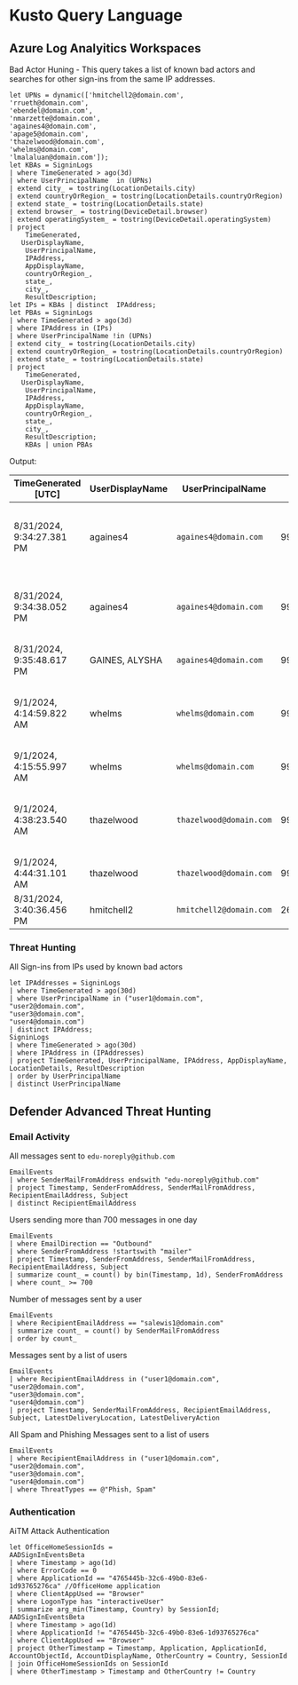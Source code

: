 # Kusto Query Language

## Azure Log Analyitics Workspaces

Bad Actor Huning - This query takes a list of known bad actors and searches for other sign-ins from the same IP addresses.

```text
let UPNs = dynamic(['hmitchell2@domain.com',
'rrueth@domain.com',
'ebendel@domain.com',
'nmarzette@domain.com',
'againes4@domain.com',
'apage5@domain.com',
'thazelwood@domain.com',
'whelms@domain.com',
'lmalaluan@domain.com']);
let KBAs = SigninLogs
| where TimeGenerated > ago(3d)
| where UserPrincipalName  in (UPNs)
| extend city_ = tostring(LocationDetails.city)
| extend countryOrRegion_ = tostring(LocationDetails.countryOrRegion)
| extend state_ = tostring(LocationDetails.state)
| extend browser_ = tostring(DeviceDetail.browser)
| extend operatingSystem_ = tostring(DeviceDetail.operatingSystem)
| project
    TimeGenerated,
   UserDisplayName,
    UserPrincipalName,
    IPAddress,
    AppDisplayName,
    countryOrRegion_,
    state_,
    city_,
    ResultDescription;
let IPs = KBAs | distinct  IPAddress;
let PBAs = SigninLogs
| where TimeGenerated > ago(3d)
| where IPAddress in (IPs)
| where UserPrincipalName !in (UPNs)
| extend city_ = tostring(LocationDetails.city)
| extend countryOrRegion_ = tostring(LocationDetails.countryOrRegion)
| extend state_ = tostring(LocationDetails.state)
| project
    TimeGenerated,
   UserDisplayName,
    UserPrincipalName,
    IPAddress,
    AppDisplayName,
    countryOrRegion_,
    state_,
    city_,
    ResultDescription;
    KBAs | union PBAs
```

Output:

|TimeGenerated [UTC] | UserDisplayName | UserPrincipalName | IPAddress | AppDisplayName | countryOrOrigin_ | state_ | city_ | ResultDescription |
|--------------------|-----------------|-------------------|-----------|----------------|------------------|--------|-------|-------------------|
| 8/31/2024, 9:34:27.381 PM | againes4 | ```againes4@domain.com``` | 99.52.120.123 | AddName | US | Wisconsin | Racine | Invalid username or password or Invalid on-premise username or password. |
| 8/31/2024, 9:34:38.052 PM | againes4 | ```againes4@domain.com``` | 99.52.120.123 | AddName | US | Wisconsin | Racine | Invalid username or password or Invalid on-premise username or password. |
| 8/31/2024, 9:35:48.617 PM | GAINES, ALYSHA | ```againes4@domain.com``` | 99.52.120.123 | AddName | US | Wisconsin |Racine | |
| 9/1/2024, 4:14:59.822 AM | whelms | ```whelms@domain.com``` | 99.52.120.123 | AddName | US | Wisconsin | Racine | Invalid username or password or Invalid on-premise username or password. |
| 9/1/2024, 4:15:55.997 AM | whelms | ```whelms@domain.com``` | 99.52.120.123 | AddName | US | Wisconsin | Racine | |
| 9/1/2024, 4:38:23.540 AM | thazelwood | ```thazelwood@domain.com``` | 99.52.120.123 | AddName | US | Wisconsin | Racine | Invalid username or password or Invalid on-premise username or password. |
| 9/1/2024, 4:44:31.101 AM | thazelwood | ```thazelwood@domain.com``` | 99.52.120.123 | AddName | US | Wisconsin | Racine | |
| 8/31/2024, 3:40:36.456 PM | hmitchell2 | ```hmitchell2@domain.com``` | 2600:1702:e60:3850:85cf:cd6d:cb5e:a669 | AddName | US | Wisconsin | Milwaukee | |

### Threat Hunting

All Sign-ins from IPs used by known bad actors

```text
let IPAddresses = SigninLogs
| where TimeGenerated > ago(30d)
| where UserPrincipalName in ("user1@domain.com",
"user2@domain.com",
"user3@domain.com",
"user4@domain.com")
| distinct IPAddress;
SigninLogs
| where TimeGenerated > ago(30d)
| where IPAddress in (IPAddresses)
| project TimeGenerated, UserPrincipalName, IPAddress, AppDisplayName, LocationDetails, ResultDescription
| order by UserPrincipalName
| distinct UserPrincipalName
```

## Defender Advanced Threat Hunting

### Email Activity

All messages sent to ```edu-noreply@github.com```

```text
EmailEvents
| where SenderMailFromAddress endswith "edu-noreply@github.com"
| project Timestamp, SenderFromAddress, SenderMailFromAddress, RecipientEmailAddress, Subject
| distinct RecipientEmailAddress
```

Users sending more than 700 messages in one day

```text
EmailEvents
| where EmailDirection == "Outbound"
| where SenderFromAddress !startswith "mailer"
| project Timestamp, SenderFromAddress, SenderMailFromAddress, RecipientEmailAddress, Subject
| summarize count_ = count() by bin(Timestamp, 1d), SenderFromAddress
| where count_ >= 700
```

Number of messages sent by a user

```text
EmailEvents
| where RecipientEmailAddress == "salewis1@domain.com"
| summarize count_ = count() by SenderMailFromAddress
| order by count_
```

Messages sent by a list of users

```text
EmailEvents
| where RecipientEmailAddress in ("user1@domain.com",
"user2@domain.com",
"user3@domain.com",
"user4@domain.com")
| project Timestamp, SenderMailFromAddress, RecipientEmailAddress, Subject, LatestDeliveryLocation, LatestDeliveryAction
```

All Spam and Phishing Messages sent to a list of users

```text
EmailEvents
| where RecipientEmailAddress in ("user1@domain.com",
"user2@domain.com",
"user3@domain.com",
"user4@domain.com")
| where ThreatTypes == @"Phish, Spam"
```

### Authentication

AiTM Attack Authentication

```text
let OfficeHomeSessionIds = 
AADSignInEventsBeta
| where Timestamp > ago(1d)
| where ErrorCode == 0
| where ApplicationId == "4765445b-32c6-49b0-83e6-1d93765276ca" //OfficeHome application 
| where ClientAppUsed == "Browser" 
| where LogonType has "interactiveUser" 
| summarize arg_min(Timestamp, Country) by SessionId;
AADSignInEventsBeta
| where Timestamp > ago(1d)
| where ApplicationId != "4765445b-32c6-49b0-83e6-1d93765276ca"
| where ClientAppUsed == "Browser" 
| project OtherTimestamp = Timestamp, Application, ApplicationId, AccountObjectId, AccountDisplayName, OtherCountry = Country, SessionId
| join OfficeHomeSessionIds on SessionId
| where OtherTimestamp > Timestamp and OtherCountry != Country
```

